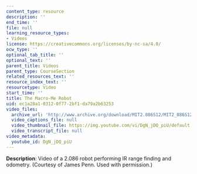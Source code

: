 ```yaml
---
content_type: resource
description: ''
end_time: ''
file: null
learning_resource_types:
- Videos
license: https://creativecommons.org/licenses/by-nc-sa/4.0/
ocw_type: ''
optional_tab_title: ''
optional_text: ''
parent_title: Videos
parent_type: CourseSection
related_resources_text: ''
resource_index_text: ''
resourcetype: Video
start_time: ''
title: The Macro-Me Robot
uid: ec1a28a1-0312-0f77-2bf1-da79a2b63253
video_files:
  archive_url: 'http://www.archive.org/download/MIT2.086S12/MIT2_086S12_unit1_robot_300k.mp4 '
  video_captions_file: null
  video_thumbnail_file: https://img.youtube.com/vi/DgN_jDQ_piU/default.jpg
  video_transcript_file: null
video_metadata:
  youtube_id: DgN_jDQ_piU
---
```


**Description**: Video of a 2.086 robot performing IR range finding and odometry. (Courtesy of James Penn. Used with permission.)

